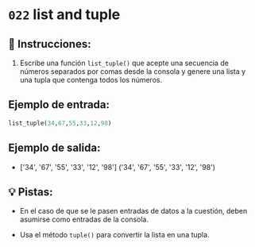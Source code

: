 # `022` list and tuple

## 📝 Instrucciones:

1. Escribe una función `list_tuple()` que acepte una secuencia de números separados por comas desde la consola y genere una lista y una tupla que contenga todos los números.

## Ejemplo de entrada:

```py
list_tuple(34,67,55,33,12,98)
```

## Ejemplo de salida:

+ ['34', '67', '55', '33', '12', '98']
  ('34', '67', '55', '33', '12', '98')

## 💡 Pistas:

+ En el caso de que se le pasen entradas de datos a la cuestión, deben asumirse como entradas de la consola. 

+ Usa el método `tuple()` para convertir la lista en una tupla.
